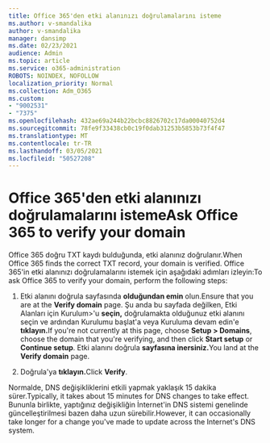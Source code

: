```yaml
---
title: Office 365'den etki alanınızı doğrulamalarını isteme
ms.author: v-smandalika
author: v-smandalika
manager: dansimp
ms.date: 02/23/2021
audience: Admin
ms.topic: article
ms.service: o365-administration
ROBOTS: NOINDEX, NOFOLLOW
localization_priority: Normal
ms.collection: Adm_O365
ms.custom:
- "9002531"
- "7375"
ms.openlocfilehash: 432ae69a244b22bcbc8826702c17da00040752d4
ms.sourcegitcommit: 78fe9f33438cb0c19f0dab31253b5853b73f4f47
ms.translationtype: MT
ms.contentlocale: tr-TR
ms.lasthandoff: 03/05/2021
ms.locfileid: "50527208"
---
```

# <a name="ask-office-365-to-verify-your-domain"></a><span data-ttu-id="37c5d-102">Office 365'den etki alanınızı doğrulamalarını isteme</span><span class="sxs-lookup"><span data-stu-id="37c5d-102">Ask Office 365 to verify your domain</span></span>

<span data-ttu-id="37c5d-103">Office 365 doğru TXT kaydı bulduğunda, etki alanınız doğrulanır.</span><span class="sxs-lookup"><span data-stu-id="37c5d-103">When Office 365 finds the correct TXT record, your domain is verified.</span></span> <span data-ttu-id="37c5d-104">Office 365'in etki alanınızı doğrulamalarını istemek için aşağıdaki adımları izleyin:</span><span class="sxs-lookup"><span data-stu-id="37c5d-104">To ask Office 365 to verify your domain, perform the following steps:</span></span>

1. <span data-ttu-id="37c5d-105">Etki alanını doğrula sayfasında **olduğundan emin** olun.</span><span class="sxs-lookup"><span data-stu-id="37c5d-105">Ensure that you are at the **Verify domain** page.</span></span> <span data-ttu-id="37c5d-106">Şu anda bu sayfada değilken, Etki Alanları için Kurulum>'u **seçin,** doğrulamakta olduğunuz  etki alanını seçin ve ardından Kurulumu başlat'a veya Kuruluma devam edin'e **tıklayın.**</span><span class="sxs-lookup"><span data-stu-id="37c5d-106">If you're not currently at this page, choose **Setup > Domains**, choose the domain that you're verifying, and then click **Start setup** or **Continue setup**.</span></span> <span data-ttu-id="37c5d-107">Etki alanını doğrula **sayfasına inersiniz.**</span><span class="sxs-lookup"><span data-stu-id="37c5d-107">You land at the **Verify domain** page.</span></span>

2. <span data-ttu-id="37c5d-108">Doğrula'ya **tıklayın.**</span><span class="sxs-lookup"><span data-stu-id="37c5d-108">Click **Verify**.</span></span>

<span data-ttu-id="37c5d-109">Normalde, DNS değişikliklerini etkili yapmak yaklaşık 15 dakika sürer.</span><span class="sxs-lookup"><span data-stu-id="37c5d-109">Typically, it takes about 15 minutes for DNS changes to take effect.</span></span> <span data-ttu-id="37c5d-110">Bununla birlikte, yaptığınız değişikliğin İnternet'in DNS sistemi genelinde güncelleştirilmesi bazen daha uzun sürebilir.</span><span class="sxs-lookup"><span data-stu-id="37c5d-110">However, it can occasionally take longer for a change you've made to update across the Internet's DNS system.</span></span>

